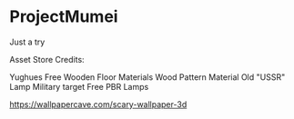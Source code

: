 # ProjectMumei
Just a try

Asset Store Credits:

Yughues Free Wooden Floor Materials
Wood Pattern Material
Old "USSR" Lamp
Military target
Free PBR Lamps

https://wallpapercave.com/scary-wallpaper-3d